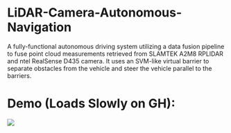 # LiDAR-Camera-Autonomous-Navigation
A fully-functional autonomous driving system utilizing a data fusion pipeline to fuse point cloud measurements retrieved from SLAMTEK A2M8 RPLIDAR and ntel RealSense D435 camera. It uses an SVM-like virtual barrier to separate obstacles from the vehicle and steer the vehicle parallel to the barriers.   

# Demo (Loads Slowly on GH):
![](https://github.com/inhald/LiDAR-Camera-Autonomous-Navigation/blob/main/optimized-compression.gif)
